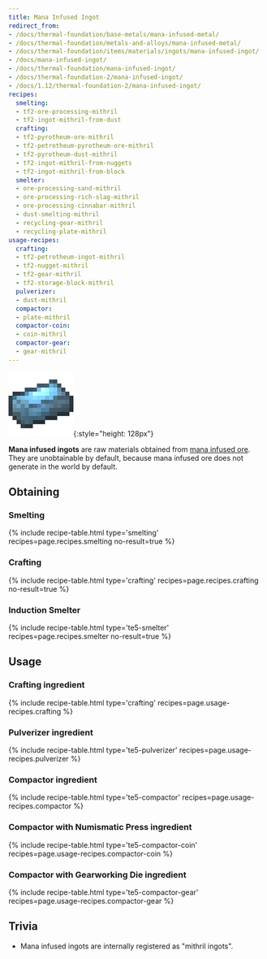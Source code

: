 ```yaml
---
title: Mana Infused Ingot
redirect_from:
- /docs/thermal-foundation/base-metals/mana-infused-metal/
- /docs/thermal-foundation/metals-and-alloys/mana-infused-metal/
- /docs/thermal-foundation/items/materials/ingots/mana-infused-ingot/
- /docs/mana-infused-ingot/
- /docs/thermal-foundation/mana-infused-ingot/
- /docs/thermal-foundation-2/mana-infused-ingot/
- /docs/1.12/thermal-foundation-2/mana-infused-ingot/
recipes:
  smelting:
  - tf2-ore-processing-mithril
  - tf2-ingot-mithril-from-dust
  crafting:
  - tf2-pyrotheum-ore-mithril
  - tf2-petrotheum-pyrotheum-ore-mithril
  - tf2-pyrotheum-dust-mithril
  - tf2-ingot-mithril-from-nuggets
  - tf2-ingot-mithril-from-block
  smelter:
  - ore-processing-sand-mithril
  - ore-processing-rich-slag-mithril
  - ore-processing-cinnabar-mithril
  - dust-smelting-mithril
  - recycling-gear-mithril
  - recycling-plate-mithril
usage-recipes:
  crafting:
  - tf2-petrotheum-ingot-mithril
  - tf2-nugget-mithril
  - tf2-gear-mithril
  - tf2-storage-block-mithril
  pulverizer:
  - dust-mithril
  compactor:
  - plate-mithril
  compactor-coin:
  - coin-mithril
  compactor-gear:
  - gear-mithril
---
```


![Mana infused ingot](/assets/images/thermal-foundation-2/ingot-mithril.png){:style="height: 128px"}


**Mana infused ingots** are raw materials obtained from [mana infused
ore](/docs/1.12/thermal-foundation/mana-infused-ore/). They are unobtainable by default, because mana
infused ore does not generate in the world by default.


Obtaining
---------

### Smelting
{% include recipe-table.html type='smelting' recipes=page.recipes.smelting no-result=true %}

### Crafting
{% include recipe-table.html type='crafting' recipes=page.recipes.crafting no-result=true %}

### Induction Smelter
{% include recipe-table.html type='te5-smelter' recipes=page.recipes.smelter no-result=true %}


Usage
-----

### Crafting ingredient
{% include recipe-table.html type='crafting' recipes=page.usage-recipes.crafting %}

### Pulverizer ingredient
{% include recipe-table.html type='te5-pulverizer' recipes=page.usage-recipes.pulverizer %}

### Compactor ingredient
{% include recipe-table.html type='te5-compactor' recipes=page.usage-recipes.compactor %}

### Compactor with Numismatic Press ingredient
{% include recipe-table.html type='te5-compactor-coin' recipes=page.usage-recipes.compactor-coin %}

### Compactor with Gearworking Die ingredient
{% include recipe-table.html type='te5-compactor-gear' recipes=page.usage-recipes.compactor-gear %}


Trivia
------

* Mana infused ingots are internally registered as "mithril ingots".
